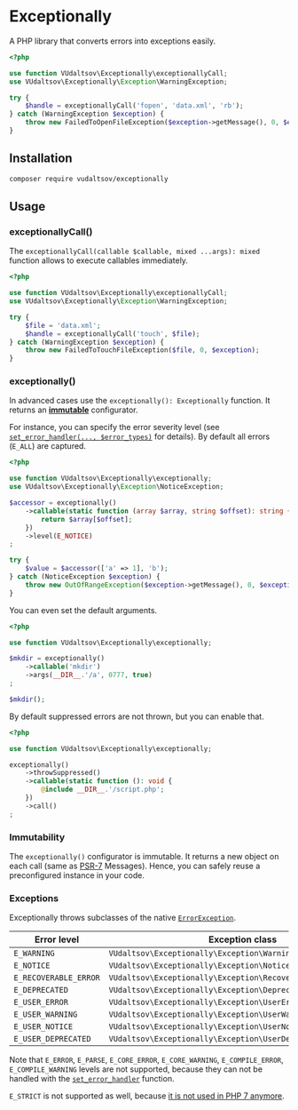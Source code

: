 # Exceptionally

A PHP library that converts errors into exceptions easily.

```php
<?php

use function VUdaltsov\Exceptionally\exceptionallyCall;
use VUdaltsov\Exceptionally\Exception\WarningException;

try {
    $handle = exceptionallyCall('fopen', 'data.xml', 'rb');
} catch (WarningException $exception) {
    throw new FailedToOpenFileException($exception->getMessage(), 0, $exception);
}
```

## Installation

```bash
composer require vudaltsov/exceptionally
```

## Usage

### exceptionallyCall()

The `exceptionallyCall(callable $callable, mixed ...args): mixed` function allows to execute callables immediately. 

```php
<?php

use function VUdaltsov\Exceptionally\exceptionallyCall;
use VUdaltsov\Exceptionally\Exception\WarningException;

try {
    $file = 'data.xml';
    $handle = exceptionallyCall('touch', $file);
} catch (WarningException $exception) {
    throw new FailedToTouchFileException($file, 0, $exception);
}
```

### exceptionally()

In advanced cases use the `exceptionally(): Exceptionally` function. It returns an [**immutable**](#immutability) configurator. 

For instance, you can specify the error severity level (see [`set_error_handler(..., $error_types)`](https://www.php.net/manual/en/function.set-error-handler.php#refsect1-function.set-error-handler-parameters) for details). By default all errors (`E_ALL`) are captured.

```php
<?php

use function VUdaltsov\Exceptionally\exceptionally;
use VUdaltsov\Exceptionally\Exception\NoticeException;

$accessor = exceptionally()
    ->callable(static function (array $array, string $offset): string {
        return $array[$offset];
    })
    ->level(E_NOTICE)
;

try {
    $value = $accessor(['a' => 1], 'b');
} catch (NoticeException $exception) {
    throw new OutOfRangeException($exception->getMessage(), 0, $exception);
}
```

You can even set the default arguments.

```php
<?php

use function VUdaltsov\Exceptionally\exceptionally;

$mkdir = exceptionally()
    ->callable('mkdir')
    ->args(__DIR__.'/a', 0777, true)
;

$mkdir();
```

By default suppressed errors are not thrown, but you can enable that.

```php
<?php

use function VUdaltsov\Exceptionally\exceptionally;

exceptionally()
    ->throwSuppressed()
    ->callable(static function (): void {
        @include __DIR__.'/script.php';
    })
    ->call()
;
```

### Immutability

The `exceptionally()` configurator is immutable. It returns a new object on each call (same as [PSR-7](https://www.php-fig.org/psr/psr-7/) Messages). Hence, you can safely reuse a preconfigured instance in your code.

### Exceptions

Exceptionally throws subclasses of the native [`ErrorException`](https://www.php.net/manual/en/class.errorexception.php).

| Error level | Exception class |
| --- | --- |
| `E_WARNING` | `VUdaltsov\Exceptionally\Exception\WarningException` |
| `E_NOTICE` | `VUdaltsov\Exceptionally\Exception\NoticeException` |
| `E_RECOVERABLE_ERROR` | `VUdaltsov\Exceptionally\Exception\RecoverableErrorException` |
| `E_DEPRECATED` | `VUdaltsov\Exceptionally\Exception\DeprecatedException` |
| `E_USER_ERROR` | `VUdaltsov\Exceptionally\Exception\UserErrorException` |
| `E_USER_WARNING` | `VUdaltsov\Exceptionally\Exception\UserWarningException` |
| `E_USER_NOTICE` | `VUdaltsov\Exceptionally\Exception\UserNoticeException` |
| `E_USER_DEPRECATED` | `VUdaltsov\Exceptionally\Exception\UserDeprecatedException` |

Note that `E_ERROR`, `E_PARSE`, `E_CORE_ERROR`, `E_CORE_WARNING`, `E_COMPILE_ERROR`, `E_COMPILE_WARNING` levels are not supported, because they can not be handled with the [`set_error_handler`](https://www.php.net/manual/en/function.set-error-handler.php) function.

`E_STRICT` is not supported as well, because [it is not used in PHP 7 anymore](https://wiki.php.net/rfc/reclassify_e_strict).

